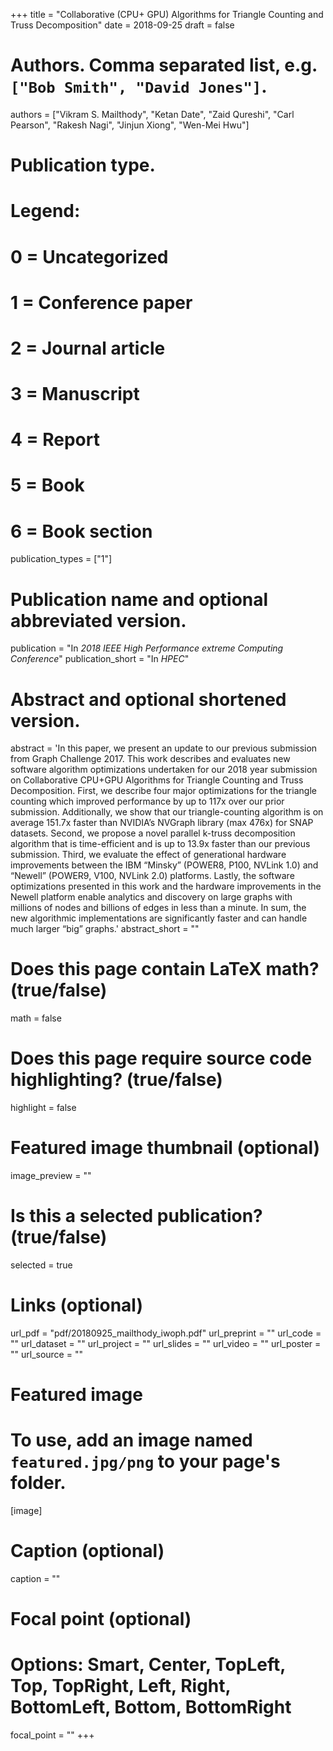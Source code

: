 +++
title = "Collaborative (CPU+ GPU) Algorithms for Triangle Counting and Truss Decomposition"
date = 2018-09-25
draft = false

# Authors. Comma separated list, e.g. `["Bob Smith", "David Jones"]`.
authors = ["Vikram S. Mailthody", "Ketan Date", "Zaid Qureshi", "Carl Pearson", "Rakesh Nagi", "Jinjun Xiong", "Wen-Mei Hwu"]

# Publication type.
# Legend:
# 0 = Uncategorized
# 1 = Conference paper
# 2 = Journal article
# 3 = Manuscript
# 4 = Report
# 5 = Book
# 6 = Book section
publication_types = ["1"]

# Publication name and optional abbreviated version.
publication = "In *2018 IEEE High Performance extreme Computing Conference*"
publication_short = "In *HPEC*"

# Abstract and optional shortened version.
abstract = 'In this paper, we present an update to our previous submission  from  Graph  Challenge  2017.  This  work  describes and evaluates new software algorithm optimizations undertaken for our 2018 year submission on Collaborative CPU+GPU Algorithms for Triangle Counting and Truss Decomposition. First, we describe four major optimizations for the triangle counting which improved performance by up to 117x over our prior submission. Additionally,  we  show  that  our triangle-counting  algorithm  is on average 151.7x faster than NVIDIA’s NVGraph library (max 476x)  for  SNAP  datasets.  Second,  we  propose  a  novel  parallel k-truss  decomposition  algorithm  that  is  time-efficient  and  is  up to 13.9x faster than our previous submission. Third, we evaluate the  effect  of  generational  hardware  improvements  between  the IBM  “Minsky”  (POWER8,  P100,  NVLink  1.0)  and  “Newell” (POWER9,  V100,  NVLink  2.0)  platforms.  Lastly,  the  software optimizations presented in this work and the hardware improvements  in  the  Newell  platform  enable  analytics  and  discovery  on large graphs  with millions of nodes  and billions of edges  in less than a minute. In sum, the new algorithmic implementations are significantly  faster  and  can  handle  much  larger  “big”  graphs.'
abstract_short = ""

# Does this page contain LaTeX math? (true/false)
math = false

# Does this page require source code highlighting? (true/false)
highlight = false

# Featured image thumbnail (optional)
image_preview = ""

# Is this a selected publication? (true/false)
selected = true

# Links (optional)
url_pdf = "pdf/20180925_mailthody_iwoph.pdf"
url_preprint = ""
url_code = ""
url_dataset = ""
url_project = ""
url_slides = ""
url_video = ""
url_poster = ""
url_source = ""

# Featured image
# To use, add an image named `featured.jpg/png` to your page's folder. 
[image]
  # Caption (optional)
  caption = ""

  # Focal point (optional)
  # Options: Smart, Center, TopLeft, Top, TopRight, Left, Right, BottomLeft, Bottom, BottomRight
  focal_point = ""
+++
